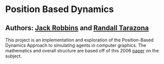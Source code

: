 # Position Based Dynamics

## Authors: [Jack Robbins](https://github/com/jackr276) and [Randall Tarazona](https://github.com/Randall543)

This project is an implementation and exploration of the Position-Based Dynamics Approach to simulating agents in computer graphics. The mathematics and overall structure are based off of this 2006 [paper](https://matthias-research.github.io/pages/publications/posBasedDyn.pdf) on the subject.
